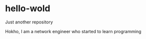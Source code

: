# hello-wold
Just another repository

Hokho, I am a network engineer who started to learn programming
